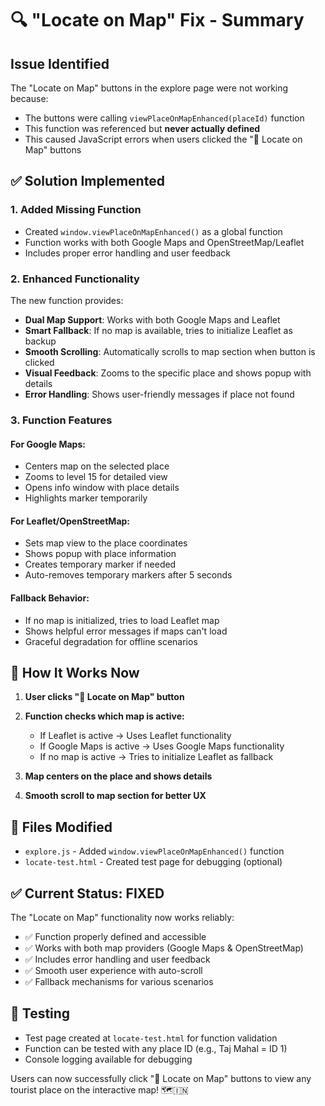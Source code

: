 # 🔍 "Locate on Map" Fix - Summary

## Issue Identified
The "Locate on Map" buttons in the explore page were not working because:
- The buttons were calling `viewPlaceOnMapEnhanced(placeId)` function
- This function was referenced but **never actually defined**
- This caused JavaScript errors when users clicked the "📍 Locate on Map" buttons

## ✅ Solution Implemented

### 1. **Added Missing Function**
- Created `window.viewPlaceOnMapEnhanced()` as a global function
- Function works with both Google Maps and OpenStreetMap/Leaflet
- Includes proper error handling and user feedback

### 2. **Enhanced Functionality**
The new function provides:
- **Dual Map Support**: Works with both Google Maps and Leaflet
- **Smart Fallback**: If no map is available, tries to initialize Leaflet as backup
- **Smooth Scrolling**: Automatically scrolls to map section when button is clicked
- **Visual Feedback**: Zooms to the specific place and shows popup with details
- **Error Handling**: Shows user-friendly messages if place not found

### 3. **Function Features**

#### **For Google Maps:**
- Centers map on the selected place
- Zooms to level 15 for detailed view
- Opens info window with place details
- Highlights marker temporarily

#### **For Leaflet/OpenStreetMap:**
- Sets map view to the place coordinates
- Shows popup with place information
- Creates temporary marker if needed
- Auto-removes temporary markers after 5 seconds

#### **Fallback Behavior:**
- If no map is initialized, tries to load Leaflet map
- Shows helpful error messages if maps can't load
- Graceful degradation for offline scenarios

## 🎯 **How It Works Now**

1. **User clicks "📍 Locate on Map" button**
2. **Function checks which map is active:**
   - If Leaflet is active → Uses Leaflet functionality
   - If Google Maps is active → Uses Google Maps functionality
   - If no map is active → Tries to initialize Leaflet as fallback

3. **Map centers on the place and shows details**
4. **Smooth scroll to map section for better UX**

## 📁 **Files Modified**
- `explore.js` - Added `window.viewPlaceOnMapEnhanced()` function
- `locate-test.html` - Created test page for debugging (optional)

## ✅ **Current Status: FIXED**

The "Locate on Map" functionality now works reliably:
- ✅ Function properly defined and accessible
- ✅ Works with both map providers (Google Maps & OpenStreetMap)
- ✅ Includes error handling and user feedback
- ✅ Smooth user experience with auto-scroll
- ✅ Fallback mechanisms for various scenarios

## 🧪 **Testing**
- Test page created at `locate-test.html` for function validation
- Function can be tested with any place ID (e.g., Taj Mahal = ID 1)
- Console logging available for debugging

Users can now successfully click "📍 Locate on Map" buttons to view any tourist place on the interactive map! 🗺️🇮🇳
